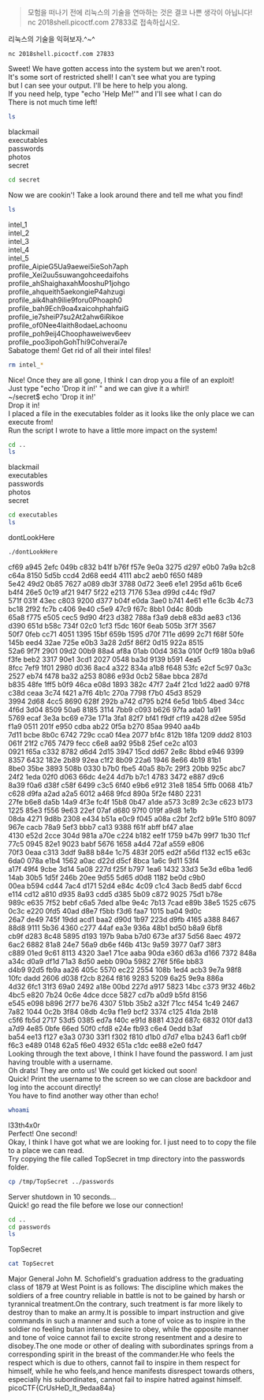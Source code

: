 > 모험을 떠나기 전에 리눅스의 기술을 연마하는 것은 결코 나쁜 생각이 아닙니다!
> nc 2018shell.picoctf.com 27833로 접속하십시오.

리눅스의 기술을 익혀보자.^~^

``` batch
nc 2018shell.picoctf.com 27833
```

Sweet! We have gotten access into the system but we aren't root.  
It's some sort of restricted shell! I can't see what you are typing  
but I can see your output. I'll be here to help you along.  
If you need help, type "echo 'Help Me!'" and I'll see what I can do  
There is not much time left!

``` bash
ls
```

blackmail  
executables  
passwords  
photos  
secret

``` bash
cd secret
```

Now we are cookin'! Take a look around there and tell me what you find!

``` bash
ls
```

intel_1  
intel_2  
intel_3  
intel_4  
intel_5  
profile_AipieG5Ua9aewei5ieSoh7aph  
profile_Xei2uu5suwangohceedaifohs  
profile_ahShaighaxahMooshuP1johgo  
profile_ahqueith5aekongieP4ahzugi  
profile_aik4hah9ilie9foru0Phoaph0  
profile_bah9Ech9oa4xaicohphahfaiG  
profile_ie7sheiP7su2At2ahw6iRikoe  
profile_of0Nee4laith8odaeLachoonu  
profile_poh9eij4Choophaweiwev6eev  
profile_poo3ipohGohThi9Cohverai7e  
Sabatoge them! Get rid of all their intel files!

``` bash
rm intel_*
```

Nice! Once they are all gone, I think I can drop you a file of an exploit!  
Just type "echo 'Drop it in!' " and we can give it a whirl!  
~/secret$ echo 'Drop it in!'  
Drop it in!  
I placed a file in the executables folder as it looks like the only place we can execute from!  
Run the script I wrote to have a little more impact on the system!

``` bash
cd ..
ls
```

blackmail  
executables  
passwords  
photos  
secret

``` bash
cd executables  
ls
```

dontLookHere

``` bash
./dontLookHere
```

 cf69 a945 2efc 049b c832 b41f b76f f57e 9e0a 3275 d297 e0b0 7a9a b2c8 c64a 8150 5d5b ccd4 2d68 eed4 4111 abc2 aeb0 f650 f489  
 5e42 49d2 0b85 7627 a089 db3f 3788 0d72 3ee6 e1e1 295d a61b 6ce6 b4f4 26e5 0c19 af21 94f7 5f22 e213 7176 53ea d99d c44c f9d7  
 571f 031f 43ec c803 9200 d377 b04f e0da 3ae0 b741 4e61 e11e 6c3b 4c73 bc18 2f92 fc7b c406 9e40 c5e9 47c9 f67c 8bb1 0d4c 80db  
 65a8 f775 e505 cec5 9d90 4f23 d382 788a f3a9 deb8 e83d ae83 c136 d390 651d b58c 734f 02c0 1cf3 f5dc 160f 6eab 505b 3f7f 3567  
 50f7 0feb cc71 4051 1395 15bf 659b 1595 d70f 711e d699 2c71 f68f 50fe 145b eed4 32ae 725e e0b3 3a28 2d5f 86f2 0d15 922a 8515  
 52a6 9f7f 2901 09d2 00b9 88a4 af8a 01ab 00d4 363a 010f 0cf9 180a b9a6 f3fe beb2 3317 90e1 3cd1 2027 0548 ba3d 9139 b591 4ea5  
 8fcc 7ef9 1f01 2980 d036 8ac4 a322 834a a1b8 f648 53fc e2cf 5c97 0a3c 2527 eb74 f478 ba32 a253 8086 e93d 0cb2 58ae bbca 287d  
 b835 48fe 1ff5 b0f9 46ca e08d 1893 382c 47f7 2a4f 21cd 1d22 aad0 97f8 c38d ceaa 3c74 f421 a7f6 4b1c 270a 7798 f7b0 45d3 8529  
 3994 2d68 4cc5 8690 628f 292b a742 d795 b2f4 6e5d 1bb5 4bed 34cc 4f6d 3d04 8509 50a6 8185 3114 7bb9 c093 b626 97fa ada0 1a91  
 5769 ecaf 3e3a bc69 e73e 171a 3fa1 82f7 bf41 f9df cf19 a428 d2ee 595d f1a9 0511 201f e950 cdba ab22 0f5a b270 85aa 9940 aa4b  
 7d11 bcbe 8b0c 6742 729c cca0 f4ea 2077 bf4c 812b 18fa 1209 ddd2 8103 061f 21f2 c765 7479 fecc c6e8 aa92 95b8 25ef ce2c a103  
 0921 f65a c332 8782 d6d4 2d15 3947 15cd dd67 2e8c 8bbd e946 9399 8357 6432 182e 2b89 92ea c1f2 8b09 22a6 1946 8e66 4b19 81b1  
 8be0 35be 3893 508b 0330 b7b0 fbe5 40a5 8b7c 29f3 20bb 925c abc7 24f2 1eda 02f0 d063 66dc 4e24 4d7b b7c1 4783 3472 e887 d9c6  
 8a39 f0a6 d38f c58f 6499 c3c5 6f40 e9b6 e912 31e8 1854 5ffb 0068 41b7 c628 d9fa a2ad a2a5 6012 a468 9fcd 890a 5f2e f480 2231  
 27fe b6e8 da5b 14a9 4f3e fc4f 15b8 0b47 a1de a573 3c89 2c3e c623 b173 1225 85e3 f556 9e63 22ef 07af d680 97f0 019f a9d8 1e1b  
 08da 4271 9d8b 2308 e434 b51a e0c9 f045 a08a c2bf 2cf2 b91e 51f0 8097 967e cacb 78a9 5ef3 bbb7 ca13 9388 f61f abff bf47 a1ae  
 4130 e52d 2cce 304d 981a a70e c224 b182 ee1f 1759 b47b 99f7 1b30 11cf 77c5 0945 82e1 9023 babf 5676 1658 a4d4 72af a559 e806  
 70f3 0eaa c313 3ddf 9a88 b84e 1c75 483f 20f5 ed2f a56d f132 ec15 e63c 6da0 078a e1b4 1562 a0ac d22d d5cf 8bca 1a6c 9d11 53f4  
 a17f 49f4 9cbe 3d14 5a08 227d f25f b797 1ea6 1432 33d3 5e3d e6ba 1ed6 14ab 30b5 1d5f 246b 20ee 9d55 5d65 d0d8 1182 be0d c9b0  
 00ea b594 cd44 7ac4 d171 52d4 e84c 4c09 c1c4 3acb 8ed5 dabf 6ccd e114 cd12 a810 d935 8a93 cdd5 d385 5b09 c872 9025 75d1 b78e  
 989c e635 7f52 bebf c6a5 7ded a1be 9e4c 7b13 7cad e89b 38e5 1525 c675 0c3c e220 0fd5 40ad d8e7 f5bb f3d6 faa7 1015 ba04 9d0c  
 26a7 de49 745f 19dd acd1 baa2 d90d 1b97 223d d9fb 4165 a388 8467 88d8 9111 5b36 4360 c277 44af ea3e 936a 48b1 bd50 b8a9 6bf8  
 cb9f d283 8c48 5895 d193 197b 9aba b7d0 673e af37 5d56 8aec 4972 6ac2 6882 81a8 24e7 56a9 db6e f46b 413c 9a59 3977 0af7 38f3  
 c889 01ed 9c61 8113 4320 3ae1 71ce aaba 90da e360 d63a d166 7372 848a a34c d0a9 df1d 71a3 8d50 aebb 090a 5982 276f 5f6e bb83  
 d4b9 92d5 fb9a aa26 405c 5570 ec22 2554 108b 1ed4 acb3 9e7a 98f8 10fc dadd 2606 d038 f2cb 8264 f816 9283 5209 6a25 9e9a 886a  
 4d32 6fc1 31f3 69a0 2492 a18e 00bd 227d a917 5823 14bc c373 9f32 46b2 4bc5 e820 7b24 0c6e 4dce dcce 5827 cd7b a0d9 b5fd 8156  
 e545 e098 b896 2f77 be76 4307 51bb 35b2 a32f 71cc f454 1c49 2467 7a82 1044 0c2b 3f84 08db 4c9a f1e9 bcf2 3374 c125 41da 2b18  
 c5f6 fb5d 2717 53d5 0385 ed7a f40c e91d 8881 432d 687c 6832 010f da13 a7d9 4e85 0bfe 66ed 50f0 cfd8 e24e fb93 c6e4 0edd b3af  
 ba54 ee13 f127 e3a3 0730 33f1 f302 f810 d1b0 d7d7 e1ba b243 6af1 cb9f f6c3 e489 0148 62a5 f6e0 4932 651a c1dc ee88 e2e0 fd47  
Looking through the text above, I think I have found the password. I am just having trouble with a username.  
Oh drats! They are onto us! We could get kicked out soon!  
Quick! Print the username to the screen so we can close are backdoor and log into the account directly!  
You have to find another way other than echo!

``` bash
whoami
```

l33th4x0r  
Perfect! One second!  
Okay, I think I have got what we are looking for. I just need to to copy the file to a place we can read.  
Try copying the file called TopSecret in tmp directory into the passwords folder.

``` bash
cp /tmp/TopSecret ../passwords
```

Server shutdown in 10 seconds...  
Quick! go read the file before we lose our connection!

``` bash
cd ..
cd passwords
ls
```

TopSecret

``` bash
cat TopSecret
```

Major General John M. Schofield's graduation address to the graduating class of 1879 at West Point is as follows: The discipline which makes the soldiers of a free country reliable in battle is not to be gained by harsh or tyrannical treatment.On the contrary, such treatment is far more likely to destroy than to make an army.It is possible to impart instruction and give commands in such a manner and such a tone of voice as to inspire in the soldier no feeling butan intense desire to obey, while the opposite manner and tone of voice cannot fail to excite strong resentment and a desire to disobey.The one mode or other of dealing with subordinates springs from a corresponding spirit in the breast of the commander.He who feels the respect which is due to others, cannot fail to inspire in them respect for himself, while he who feels,and hence manifests disrespect towards others, especially his subordinates, cannot fail to inspire hatred against himself.  
picoCTF{CrUsHeD_It_9edaa84a}
